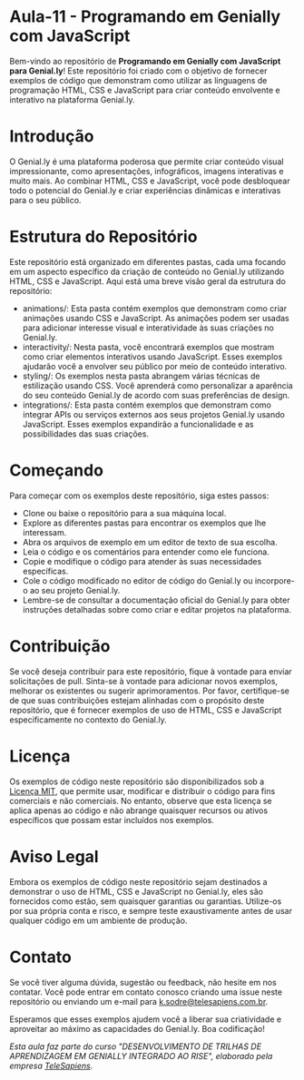 # Aula-11 - Programando em Genially com JavaScript
Bem-vindo ao repositório de **Programando em Genially com JavaScript para Genial.ly**! Este repositório foi criado com o objetivo de fornecer exemplos de código que demonstram como utilizar as linguagens de programação HTML, CSS e JavaScript para criar conteúdo envolvente e interativo na plataforma Genial.ly.

# Introdução
O Genial.ly é uma plataforma poderosa que permite criar conteúdo visual impressionante, como apresentações, infográficos, imagens interativas e muito mais. Ao combinar HTML, CSS e JavaScript, você pode desbloquear todo o potencial do Genial.ly e criar experiências dinâmicas e interativas para o seu público.

# Estrutura do Repositório
Este repositório está organizado em diferentes pastas, cada uma focando em um aspecto específico da criação de conteúdo no Genial.ly utilizando HTML, CSS e JavaScript. Aqui está uma breve visão geral da estrutura do repositório:

- animations/: Esta pasta contém exemplos que demonstram como criar animações usando CSS e JavaScript. As animações podem ser usadas para adicionar interesse visual e interatividade às suas criações no Genial.ly.
- interactivity/: Nesta pasta, você encontrará exemplos que mostram como criar elementos interativos usando JavaScript. Esses exemplos ajudarão você a envolver seu público por meio de conteúdo interativo.
- styling/: Os exemplos nesta pasta abrangem várias técnicas de estilização usando CSS. Você aprenderá como personalizar a aparência do seu conteúdo Genial.ly de acordo com suas preferências de design.
- integrations/: Esta pasta contém exemplos que demonstram como integrar APIs ou serviços externos aos seus projetos Genial.ly usando JavaScript. Esses exemplos expandirão a funcionalidade e as possibilidades das suas criações.

# Começando
Para começar com os exemplos deste repositório, siga estes passos:

- Clone ou baixe o repositório para a sua máquina local.
- Explore as diferentes pastas para encontrar os exemplos que lhe interessam.
- Abra os arquivos de exemplo em um editor de texto de sua escolha.
- Leia o código e os comentários para entender como ele funciona.
- Copie e modifique o código para atender às suas necessidades específicas.
- Cole o código modificado no editor de código do Genial.ly ou incorpore-o ao seu projeto Genial.ly.
- Lembre-se de consultar a documentação oficial do Genial.ly para obter instruções detalhadas sobre como criar e editar projetos na plataforma.

# Contribuição
Se você deseja contribuir para este repositório, fique à vontade para enviar solicitações de pull. Sinta-se à vontade para adicionar novos exemplos, melhorar os existentes ou sugerir aprimoramentos. Por favor, certifique-se de que suas contribuições estejam alinhadas com o propósito deste repositório, que é fornecer exemplos de uso de HTML, CSS e JavaScript especificamente no contexto do Genial.ly.

# Licença
Os exemplos de código neste repositório são disponibilizados sob a [Licença MIT](https://api.github.com/licenses/mit), que permite usar, modificar e distribuir o código para fins comerciais e não comerciais. No entanto, observe que esta licença se aplica apenas ao código e não abrange quaisquer recursos ou ativos específicos que possam estar incluídos nos exemplos.

# Aviso Legal
Embora os exemplos de código neste repositório sejam destinados a demonstrar o uso de HTML, CSS e JavaScript no Genial.ly, eles são fornecidos como estão, sem quaisquer garantias ou garantias. Utilize-os por sua própria conta e risco, e sempre teste exaustivamente antes de usar qualquer código em um ambiente de produção.

# Contato
Se você tiver alguma dúvida, sugestão ou feedback, não hesite em nos contatar. Você pode entrar em contato conosco criando uma issue neste repositório ou enviando um e-mail para k.sodre@telesapiens.com.br.

Esperamos que esses exemplos ajudem você a liberar sua criatividade e aproveitar ao máximo as capacidades do Genial.ly. Boa codificação!

_Esta aula faz parte do curso "DESENVOLVIMENTO DE TRILHAS DE APRENDIZAGEM EM GENIALLY INTEGRADO AO RISE", elaborado pela empresa [TeleSapiens](https://telesapiens.com.br/)._
